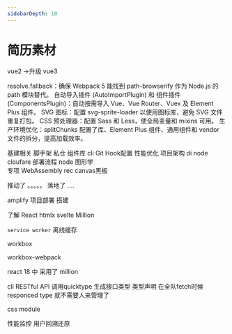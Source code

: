 ```yaml
---
sidebarDepth: 10
---
```


# 简历素材 



vue2 ->升级 vue3

resolve.fallback：确保 Webpack 5 能找到 path-browserify 作为 Node.js 的 path 模块替代。
自动导入插件 (AutoImportPlugin) 和 组件插件 (ComponentsPlugin)：自动按需导入 Vue、Vue Router、Vuex 及 Element Plus 组件。
SVG 图标：配置 svg-sprite-loader 以使用图标库，避免 SVG 文件重复打包。
CSS 预处理器：配置 Sass 和 Less，使全局变量和 mixins 可用。
生产环境优化：splitChunks 配置了库、Element Plus 组件、通用组件和 vendor 文件的拆分，提高加载效率。


 基建相关 脚手架 私仓 组件库 cli Git Hook配置 性能优化 
 项目架构 di node cloufare  部署流程 
 node 
 图形学  
 专项  WebAssembly  rec  canvas黑板 


 推动了 。。。。。 落地了 ....




 amplify 项目部署 搭建 


了解 React htmlx svelte  Million 

`service worker` 离线缓存 

workbox 

workbox-webpack

react 18 中  采用了 million



cli  RESTful API 调用quicktype  生成接口类型 类型声明 在全队fetch时候 responced type 就不需要人来管理了 



css module 


性能监控 用户回溯还原  